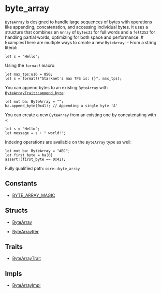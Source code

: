 # byte_array

`ByteArray` is designed to handle large sequences of bytes with operations like appending, concatenation, and accessing individual bytes. It uses a structure that combines an `Array` of `bytes31` for full words and a `felt252` for handling partial words, optimizing for both space and performance.  # ExamplesThere are multiple ways to create a new `ByteArray`: - From a string literal:
```cairo
let s = "Hello";
```
Using the `format!` macro:
```cairo
let max_tps:u16 = 850;
let s = format!("Starknet's max TPS is: {}", max_tps);
```
You can append bytes to an existing `ByteArray` with [`ByteArrayTrait::append_byte`](`ByteArrayTrait::append_byte`):
```cairo
let mut ba: ByteArray = "";
ba.append_byte(0x41); // Appending a single byte 'A'
```
You can create a new `ByteArray` from an existing one by concatenating with `+`:
```cairo
let s = "Hello";
let message = s + " world!";
```
Indexing operations are available on the `ByteArray` type as well:
```cairo
let mut ba: ByteArray = "ABC";
let first_byte = ba[0]
assert!(first_byte == 0x41);
```

Fully qualified path: `core::byte_array`

## Constants

- [BYTE_ARRAY_MAGIC](./core-byte_array-BYTE_ARRAY_MAGIC.md)

## Structs

- [ByteArray](./core-byte_array-ByteArray.md)

- [ByteArrayIter](./core-byte_array-ByteArrayIter.md)

## Traits

- [ByteArrayTrait](./core-byte_array-ByteArrayTrait.md)

## Impls

- [ByteArrayImpl](./core-byte_array-ByteArrayImpl.md)

